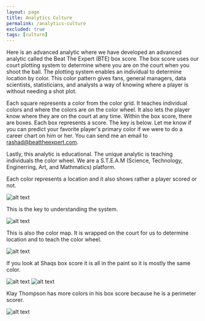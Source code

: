 ```yaml
---
layout: page
title: Analytics Culture
permalink: /analytics-culture
excluded: true
tags: [culture]
---
```


Here is an advanced analytic where we have developed an advanced analytic called the Beat The Expert (BTE) box score.  The box score uses our court plotting system to determine where you are on the court when you shoot the ball. 
The plotting system enables an individual to determine location by color.  This color pattern gives fans, general managers, data scientists, statisticians, and analysts a way of knowing where a player is without needing a shot plot.  


Each square represents a color from the color grid.  It teaches individual colors and where the colors are on the color wheel.  It also lets the player know where they are on the court at any time.  Within the box score, there are boxes.  Each box represents a score.  The key is below.  Let me know if you can predict your favorite player's primary color if we were to do a career chart on him or her.  You can send me an email to rashad@beattheexpert.com. 

Lastly, this analytic is educational.  The unique analytic is teaching individuals the color wheel.  We are a S.T.E.A.M (Science, Technology, Enginerring, Art, and Mathmatics) platform.  


Each color represents a location and it also shows rather a player scored or not.

![alt text]({{site.url}}{{site.baseurl}}/assets/img/blog-img/BTE_Box_Score.jpg?raw=true)

This is the key to understanding the system. 

![alt text]({{site.url}}{{site.baseurl}}/assets/img/blog-img/Analytic_shots.jpg?raw=true)

This is also the color map.  It is wrapped on the court for us to determine location and to teach the color wheel. 


![alt text]({{site.url}}{{site.baseurl}}/assets/img/blog-img/BTE_Color_Map.jpg?raw=true)

If you look at Shaqs box score it is all in the paint so it is mostly the same color.

![alt text]({{site.url}}{{site.baseurl}}/assets/img/blog-img/Analytic_Shaq.jpg?raw=true)
![alt text]({{site.url}}{{site.baseurl}}/assets/img/blog-img/Analytic_Shaq_2.jpg?raw=true)

Klay Thompson has more colors in his box score because he is a perimeter scorer. 

![alt text]({{site.url}}{{site.baseurl}}/assets/img/blog-img/Analytic_Klay.jpg?raw=true)

